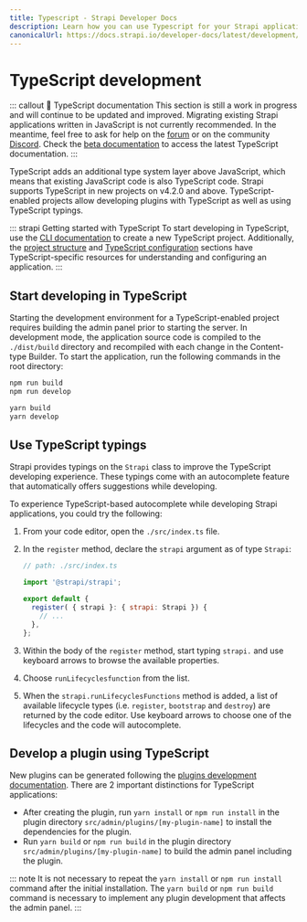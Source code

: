 ```yaml
---
title: Typescript - Strapi Developer Docs
description: Learn how you can use Typescript for your Strapi application.
canonicalUrl: https://docs.strapi.io/developer-docs/latest/development/typescript.html
---
```


# TypeScript development

::: callout 🚧  TypeScript documentation
This section is still a work in progress and will continue to be updated and improved. Migrating existing Strapi applications written in JavaScript is not currently recommended. In the meantime, feel free to ask for help on the [forum](https://forum.strapi.io/) or on the community [Discord](https://discord.strapi.io). Check the [beta documentation](https://docs-next.strapi.io/developer-docs/latest/development/typescript.html) to access the latest TypeScript documentation.
:::

TypeScript adds an additional type system layer above JavaScript, which means that existing JavaScript code is also TypeScript code. Strapi supports TypeScript in new projects on v4.2.0 and above. TypeScript-enabled projects allow developing plugins with TypeScript as well as using TypeScript typings.

::: strapi Getting started with TypeScript
To start developing in TypeScript, use the [CLI documentation](/developer-docs/latest/setup-deployment-guides/installation/cli.md) to create a new TypeScript project. Additionally, the [project structure](/developer-docs/latest/setup-deployment-guides/file-structure.md) and [TypeScript configuration](/developer-docs/latest/setup-deployment-guides/configurations/optional/typescript.md) sections have TypeScript-specific resources for understanding and configuring an application.
:::

## Start developing in TypeScript

Starting the development environment for a TypeScript-enabled project requires building the admin panel prior to starting the server. In development mode, the application source code is compiled to the `./dist/build` directory and recompiled with each change in the Content-type Builder. To start the application, run the following commands in the root directory:

<code-group>

<code-block title="NPM">

```sh
npm run build
npm run develop
```

</code-block>

 <code-block title="YARN">

```sh
yarn build
yarn develop
```

</code-block>

</code-group>

## Use TypeScript typings

Strapi provides typings on the `Strapi` class to improve the TypeScript developing experience. These typings come with an autocomplete feature that automatically offers suggestions while developing.

To experience TypeScript-based autocomplete while developing Strapi applications, you could try the following:

1. From your code editor, open the `./src/index.ts` file.
2. In the `register` method, declare the `strapi` argument as of type `Strapi`:

    ```js
    // path: ./src/index.ts

    import '@strapi/strapi';

    export default {
      register( { strapi }: { strapi: Strapi }) {
        // ...
      },
    };
    ```

2. Within the body of the `register` method, start typing `strapi.` and use keyboard arrows to browse the available properties.
3. Choose `runLifecyclesfunction` from the list.
4. When the `strapi.runLifecyclesFunctions` method is added, a list of available lifecycle types (i.e. `register`, `bootstrap` and `destroy`) are returned by the code editor. Use keyboard arrows to choose one of the lifecycles and the code will autocomplete.

## Develop a plugin using TypeScript

New plugins can be generated following the [plugins development documentation](/developer-docs/latest/development/plugins-development.md). There are 2 important distinctions for TypeScript applications:

- After creating the plugin, run `yarn install` or `npm run install` in the plugin directory `src/admin/plugins/[my-plugin-name]` to install the dependencies for the plugin.
- Run `yarn build` or `npm run build` in the plugin directory `src/admin/plugins/[my-plugin-name]` to build the admin panel including the plugin.

::: note
It is not necessary to repeat the `yarn install` or `npm run install` command after the initial installation. The `yarn build` or `npm run build` command is necessary to implement any plugin development that affects the admin panel.
:::
